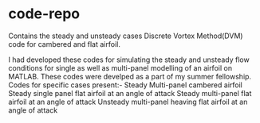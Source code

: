 # code-repo
Contains the steady and unsteady cases Discrete Vortex Method(DVM) code for cambered and flat airfoil.

I had developed these codes for simulating the steady and unsteady flow conditions for single as well as multi-panel modelling of an airfoil on MATLAB. These codes were develped as a part of my summer fellowship.
Codes for specific cases present:-
Steady Multi-panel cambered airfoil
Steady single panel flat airfoil at an angle of attack
Steady multi-panel flat airfoil at an angle of attack
Unsteady multi-panel heaving flat airfoil at an angle of attack
